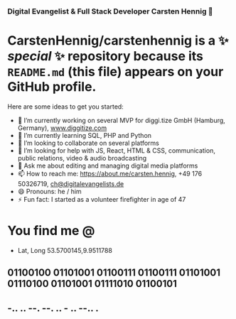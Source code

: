 ### Digital Evangelist & Full Stack Developer Carsten Hennig 👋

# **CarstenHennig/carstenhennig** is a ✨ _special_ ✨ repository because its `README.md` (this file) appears on your GitHub profile.

Here are some ideas to get you started:

- 🔭 I’m currently working on several MVP for diggi.tize GmbH (Hamburg, Germany), www.diggitize.com
- 🌱 I’m currently learning SQL, PHP and Python
- 👯 I’m looking to collaborate on several platforms
- 🤔 I’m looking for help with JS, React, HTML & CSS, communication, public relations, video & audio broadcasting
- 💬 Ask me about editing and managing digital media platforms
- 📫 How to reach me: https://about.me/carsten.hennig, +49 176 50326719, ch@digitalevangelists.de
- 😄 Pronouns: he / him
- ⚡ Fun fact: I started as a volunteer firefighter in age of 47

# You find me @
- Lat, Long 53.5700145,9.9511788

## 01100100 01101001 01100111 01100111 01101001 01110100 01101001 01111010 01100101
## -.. .. --. --. .. - .. --.. .
